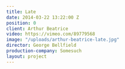 ```yaml
---
title: Late
date: 2014-03-22 13:22:00 Z
position: 0
client: Arthur Beatrice
video: https://vimeo.com/89779568
image: "/uploads/arthur-beatrice-late.jpg"
director: George Bellfield
production-company: Somesuch
layout: project
---
```


